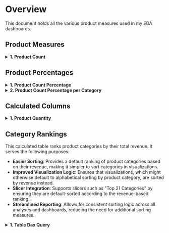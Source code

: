 # Overview

This document holds all the various product measures used in my EDA dashboards.

## Product Measures

<details> 

<summary><b> 1. Product Count </b> </summary> 

``` dax
Product Count = 
IF(
    ISBLANK(COUNT('Order_Items_Final'[product_id])),
    0,
    COUNTROWS('Order_Items_Final')
)
```
</details>

## Product Percentages

<details> 

<summary><b> 1. Product Count Percentage </b> </summary> 

``` dax
Product Count (%) = 
DIVIDE(
    [Product Count],
    CALCULATE(
        [Product Count],
        ALL('Order_Items_Final')
    ),
    0
)
```
</details>


<details> 

<summary><b> 2. Product Count Percentage per Category </b> </summary> 

``` dax
Product Count (%) per Category = 
DIVIDE(
    [Product Count],
    CALCULATE(
       [Product Count],
        REMOVEFILTERS('Order_Items_Final'),
        VALUES('Order_Items_Final'[Product Category])
    ),
    0
)
```
</details>


## Calculated Columns

<details> 

<summary><b> 1. Product Quantity </b> </summary> 

- This column is used in the `Weighted Average Revenue` calculation to account for each product's contribution to the total revenue, based on its quantity sold.
- `Product Quantity` ensures that the revenue calculation is weighted correctly by the number of items sold for each product, allowing for a more accurate representation of the data.

``` dax
product_quantity = 
CALCULATE(
    COUNT('Order_Items_Final'[order_id]),  -- Counts the number of order IDs for the current product
    FILTER(
        'Order_Items_Final',  -- Applies a filter to the Order_Items_Final table
        'Order_Items_Final'[product_id] = EARLIER('Order_Items_Final'[product_id])  -- Keeps only rows where the product_id matches the product_id in the current row context
    )
)
```
</details>

## Category Rankings

This calculated table ranks product categories by their total revenue. It serves the following purposes:

- **Easier Sorting**: Provides a default ranking of product categories based on their revenue, making it simpler to sort categories in visualizations.
- **Improved Visualization Logic**: Ensures that visualizations, which might otherwise default to alphabetical sorting by product category, are sorted by revenue instead.
- **Slicer Integration**: Supports slicers such as "Top 21 Categories" by ensuring they are default-sorted according to the revenue-based ranking.
- **Streamlined Reporting**: Allows for consistent sorting logic across all analyses and dashboards, reducing the need for additional sorting measures.

<details> 

<summary><b> 1. Table Dax Query </b> </summary> 

```dax
Category Rankings = 
ADDCOLUMNS(
    DISTINCT('Products_Final'[product_category]), -- Create a table of unique categories
    "Total Revenue", 
        [Total Product Revenue],
    "Revenue Rank", 
        RANKX(
            ALL('Products_Final'[product_category]),
            [Total Product Revenue],
            ,
            DESC
        )
)
```

</details>

